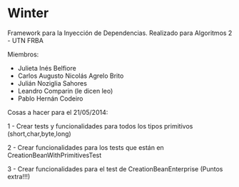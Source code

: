 Winter
======

Framework para la Inyección de Dependencias.
Realizado para Algoritmos 2 - UTN FRBA

Miembros:
 - Julieta Inés Belfiore
 - Carlos Augusto Nicolás Agrelo Brito
 - Julián Noziglia Sahores
 - Leandro Comparin (le dicen leo)
 - Pablo Hernán Codeiro


Cosas a hacer para el 21/05/2014:

1 - Crear tests y funcionalidades para todos los tipos primitivos (short,char,byte,long)

2 - Crear funcionalidades para los tests que están en CreationBeanWithPrimitivesTest

3 - Crear funcionalidades para el test de CreationBeanEnterprise (Puntos extra!!!)

